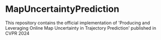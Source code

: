 # MapUncertaintyPrediction
This repository contains the official implementation of 'Producing and Leveraging Online Map Uncertainty in Trajectory Prediction' published in CVPR 2024
